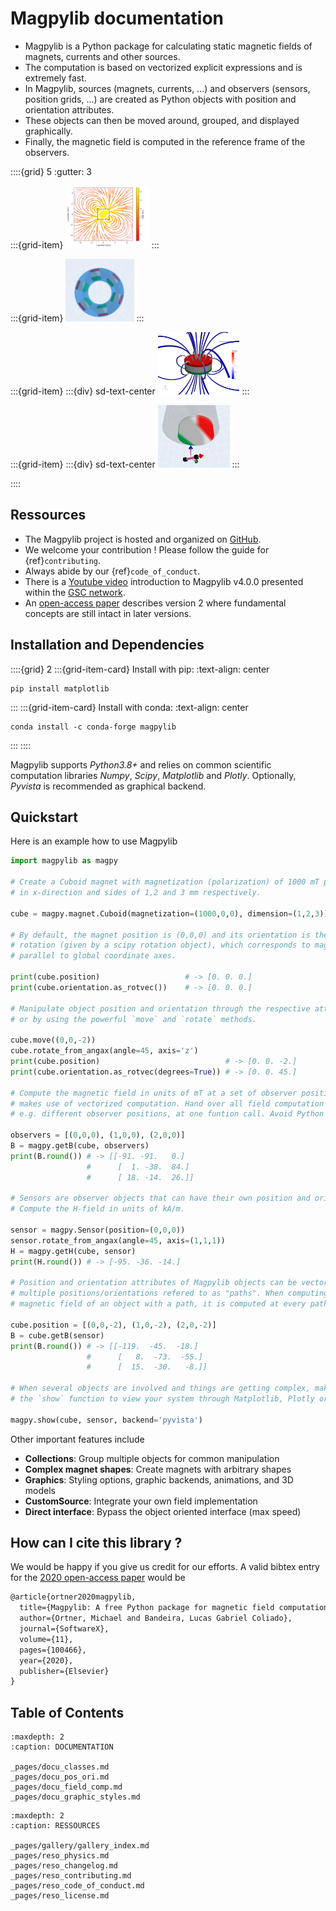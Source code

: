 # Magpylib documentation

* Magpylib is a Python package for calculating static magnetic fields of magnets, currents and other sources.
* The computation is based on vectorized explicit expressions and is extremely fast.
* In Magpylib, sources (magnets, currents, ...) and observers (sensors, position grids, ...) are created as Python objects with position and orientation attributes.
* These objects can then be moved around, grouped, and displayed graphically.
* Finally, the magnetic field is computed in the reference frame of the observers.

::::{grid} 5
:gutter: 3

:::{grid-item}
[<img src="_static/images/gallery_icon_viz_mpl_streamplot.png"
     alt="link to gallery"
     height="100" />](_pages/gallery/gallery_index.md)
:::

:::{grid-item}
[<img src="_static/images/gallery_icon_ext_compound.png"
     alt="link to gallery"
     height="100" />](_pages/gallery/gallery_index.md)
:::

:::{grid-item}
:::{div} sd-text-center
[<img src="_static/images/gallery_icon_viz_pv_streamlines.png"
     alt="link to gallery"
     height="100" />](_pages/gallery/gallery_index.md)
:::

:::{grid-item}
:::{div} sd-text-center
[<img src="_static/images/gallery_icon_app_end_of_shaft.png"
     alt="link to gallery"
     height="100" />](_pages/gallery/gallery_index.md)
:::

::::


## Ressources

* The Magpylib project is hosted and organized on [GitHub](https://github.com/magpylib/magpylib).
* We welcome your contribution ! Please follow the guide for {ref}`contributing`.
* Always abide by our {ref}`code_of_conduct`.
* There is a [Youtube video](https://www.youtube.com/watch?v=LeUx6cM1vcs) introduction to Magpylib v4.0.0 presented within the [GSC network](https://www.internationalcollaboration.org/).
* An [open-access paper](https://www.sciencedirect.com/science/article/pii/S2352711020300170) describes version 2 where fundamental concepts are still intact in later versions.


## Installation and Dependencies

::::{grid} 2
:::{grid-item-card} Install with pip:
:text-align: center
```console
pip install matplotlib
```
:::
:::{grid-item-card} Install with conda:
:text-align: center
```console
conda install -c conda-forge magpylib
```
:::
::::

Magpylib supports *Python3.8+* and relies on common scientific computation libraries *Numpy*, *Scipy*, *Matplotlib* and *Plotly*. Optionally, *Pyvista* is recommended as graphical backend.

## Quickstart

Here is an example how to use Magpylib

```python
import magpylib as magpy

# Create a Cuboid magnet with magnetization (polarization) of 1000 mT pointing
# in x-direction and sides of 1,2 and 3 mm respectively.

cube = magpy.magnet.Cuboid(magnetization=(1000,0,0), dimension=(1,2,3))

# By default, the magnet position is (0,0,0) and its orientation is the unit
# rotation (given by a scipy rotation object), which corresponds to magnet sides
# parallel to global coordinate axes.

print(cube.position)                   # -> [0. 0. 0.]
print(cube.orientation.as_rotvec())    # -> [0. 0. 0.]

# Manipulate object position and orientation through the respective attributes,
# or by using the powerful `move` and `rotate` methods.

cube.move((0,0,-2))
cube.rotate_from_angax(angle=45, axis='z')
print(cube.position)                            # -> [0. 0. -2.]
print(cube.orientation.as_rotvec(degrees=True)) # -> [0. 0. 45.]

# Compute the magnetic field in units of mT at a set of observer positions. Magpylib
# makes use of vectorized computation. Hand over all field computation instances,
# e.g. different observer positions, at one funtion call. Avoid Python loops !!!

observers = [(0,0,0), (1,0,0), (2,0,0)]
B = magpy.getB(cube, observers)
print(B.round()) # -> [[-91. -91.   0.]
                 #      [  1. -38.  84.]
                 #      [ 18. -14.  26.]]

# Sensors are observer objects that can have their own position and orientation.
# Compute the H-field in units of kA/m.

sensor = magpy.Sensor(position=(0,0,0))
sensor.rotate_from_angax(angle=45, axis=(1,1,1))
H = magpy.getH(cube, sensor)
print(H.round()) # -> [-95. -36. -14.]

# Position and orientation attributes of Magpylib objects can be vectors of
# multiple positions/orientations refered to as "paths". When computing the
# magnetic field of an object with a path, it is computed at every path index.

cube.position = [(0,0,-2), (1,0,-2), (2,0,-2)]
B = cube.getB(sensor)
print(B.round()) # -> [[-119.  -45.  -18.]
                 #      [   8.  -73.  -55.]
                 #      [  15.  -30.   -8.]]

# When several objects are involved and things are getting complex, make use of
# the `show` function to view your system through Matplotlib, Plotly or Pyvista backends.

magpy.show(cube, sensor, backend='pyvista')
```

Other important features include

* **Collections**: Group multiple objects for common manipulation
* **Complex magnet shapes**: Create magnets with arbitrary shapes
* **Graphics**: Styling options, graphic backends, animations, and 3D models
* **CustomSource**: Integrate your own field implementation
* **Direct interface**: Bypass the object oriented interface (max speed)

## How can I cite this library ?

We would be happy if you give us credit for our efforts. A valid bibtex entry for the [2020 open-access paper](https://www.sciencedirect.com/science/article/pii/S2352711020300170) would be

```latex
@article{ortner2020magpylib,
  title={Magpylib: A free Python package for magnetic field computation},
  author={Ortner, Michael and Bandeira, Lucas Gabriel Coliado},
  journal={SoftwareX},
  volume={11},
  pages={100466},
  year={2020},
  publisher={Elsevier}
}
```

## Table of Contents

```{toctree}
:maxdepth: 2
:caption: DOCUMENTATION

_pages/docu_classes.md
_pages/docu_pos_ori.md
_pages/docu_field_comp.md
_pages/docu_graphic_styles.md
```

```{toctree}
:maxdepth: 2
:caption: RESSOURCES

_pages/gallery/gallery_index.md
_pages/reso_physics.md
_pages/reso_changelog.md
_pages/reso_contributing.md
_pages/reso_code_of_conduct.md
_pages/reso_license.md
```


<!-- 
:orphan:

.. title:: Magpylib documentation

##################################
Magpylib |release| documentation
##################################


* Magpylib is a Python package for calculating static magnetic fields of magnets, currents and other sources.
* The computation is based on vectorized explicit expressions and is extremely fast.
* In Magpylib, sources (magnets, currents, ...) and observers (sensors, position grids, ...) are created as Python objects with position and orientation attributes.
* These objects can then be moved around, grouped, and displayed graphically.
* Finally, the magnetic field is computed in the reference frame of the observers.

.. grid:: 1 1 6 6

    .. grid-item::
      .. image:: _static/images/index_icon1.png
        :height: 100
        :target: auto_examples/plot_field_mpl_streamplot.html
    .. grid-item::
      .. image:: _static/images/index_icon2.png
        :height: 100
        :target: https://stackoverflow.com/questions/14087784/linked-image-in-restructuredtext
    .. grid-item::
      .. image:: _static/images/index_icon3.png
        :height: 100
        :target: auto_examples/plot_field_pv_streamlines.html
    .. grid-item::
      .. image:: _static/images/index_icon4.png
        :height: 100
        :target: https://stackoverflow.com/questions/14087784/linked-image-in-restructuredtext
    .. grid-item::
      .. image:: _static/images/index_icon5.png
        :height: 100
        :target: https://stackoverflow.com/questions/14087784/linked-image-in-restructuredtext
    .. grid-item::
      .. image:: _static/images/index_icon6.png
        :height: 100
        :target: https://stackoverflow.com/questions/14087784/linked-image-in-restructuredtext

***************************
When can you use Magpylib ?
***************************
The expressions used in Magpylib describe perfectly homogeneous magnets, surface charges, and line currents with natural boundary conditions. Magpylib is at its best when dealing with static air-coils (no eddy currents, no soft-magnetic cores) and high grade permanent magnets (Ferrite, NdFeB, SmCo or similar materials). When **magnet** permeabilities are below $\mu_r < 1.1$ the error typically undercuts few % (long magnet shapes are better, large distance from magnet is better). Demagnetization factors are not included. The line **current** solutions give the exact same field as outside of a wire that carries a homogeneous current. For more details check out the :ref:`physComp` section.

*****************************
Installation and Dependencies
*****************************

.. grid:: 1 1 2 2

    .. grid-item::

        Install from PyPI with pip_:

        .. code-block:: bash

            pip install matplotlib

    .. grid-item::

        Install from conda forge with conda_:

        .. code-block:: bash

            conda install -c conda-forge magpylib

Magpylib supports *Python3.8+* and relies on common scientific computation libraries *Numpy*, *Scipy*, *Matplotlib* and *Plotly*. Optionally, *Pyvista* is recommended as graphical backend.

.. _pip: https://pip.pypa.io/en/stable/
.. _conda: https://docs.conda.io/en/latest/

**********
Ressources
**********

* The Magpylib project is hosted and organized on `GitHub`_.
* We welcome your contribution ! Please follow the guide for :ref:`contributing`.
* Always abide by our :ref:`code_of_conduct`.
* There is a `Youtube video`_ introduction to Magpylib v4.0.0 presented within the `GSC network`_.
* An `open-access paper`_ describes version 2 where fundamental concepts are still intact in later versions.

.. _GitHub: https://github.com/magpylib/magpylib
.. _Youtube video: https://www.youtube.com/watch?v=LeUx6cM1vcs
.. _GSC network: https://www.internationalcollaboration.org/
.. _open-access paper: https://www.sciencedirect.com/science/article/pii/S2352711020300170

**********
Quickstart
**********

Here is an example how to use Magpylib.

.. code-block:: python

  import magpylib as magpy

  # Create a Cuboid magnet with magnetization (polarization) of 1000 mT pointing
  # in x-direction and sides of 1,2 and 3 mm respectively.

  cube = magpy.magnet.Cuboid(magnetization=(1000,0,0), dimension=(1,2,3))

  # By default, the magnet position is (0,0,0) and its orientation is the unit
  # rotation (given by a scipy rotation object), which corresponds to magnet sides
  # parallel to global coordinate axes.

  print(cube.position)                   # -> [0. 0. 0.]
  print(cube.orientation.as_rotvec())    # -> [0. 0. 0.]

  # Manipulate object position and orientation through the respective attributes,
  # or by using the powerful `move` and `rotate` methods.

  cube.move((0,0,-2))
  cube.rotate_from_angax(angle=45, axis='z')
  print(cube.position)                            # -> [0. 0. -2.]
  print(cube.orientation.as_rotvec(degrees=True)) # -> [0. 0. 45.]

  # Compute the magnetic field in units of mT at a set of observer positions. Magpylib
  # makes use of vectorized computation. Hand over all field computation instances,
  # e.g. different observer positions, at one funtion call. Avoid Python loops !!!

  observers = [(0,0,0), (1,0,0), (2,0,0)]
  B = magpy.getB(cube, observers)
  print(B.round()) # -> [[-91. -91.   0.]
                  #      [  1. -38.  84.]
                  #      [ 18. -14.  26.]]

  # Sensors are observer objects that can have their own position and orientation.
  # Compute the H-field in units of kA/m.

  sensor = magpy.Sensor(position=(0,0,0))
  sensor.rotate_from_angax(angle=45, axis=(1,1,1))
  H = magpy.getH(cube, sensor)
  print(H.round()) # -> [-95. -36. -14.]

  # Position and orientation attributes of Magpylib objects can be vectors of
  # multiple positions/orientations refered to as "paths". When computing the
  # magnetic field of an object with a path, it is computed at every path index.

  cube.position = [(0,0,-2), (1,0,-2), (2,0,-2)]
  B = cube.getB(sensor)
  print(B.round()) # -> [[-119.  -45.  -18.]
                  #      [   8.  -73.  -55.]
                  #      [  15.  -30.   -8.]]

  # When several objects are involved and things are getting complex, make use of
  # the `show` function to view your system through Matplotlib, Plotly or Pyvista backends.

  magpy.show(cube, sensor, backend='pyvista')

Other important features include

* **Collections**: Group multiple objects for common manipulation
* **Complex magnet shapes**: Create magnets with arbitrary shapes
* **Graphics**: Styling options, graphic backends, animations, and 3D models
* **CustomSource**: Integrate your own field implementation
* **Direct interface**: Bypass the object oriented interface (max speed)

*****************************
How can I cite this library ?
*****************************

We would be happy if you give us credit for our efforts. A valid bibtex entry for the `2020 open-access paper`_ would be

.. _2020 open-access paper: https://www.sciencedirect.com/science/article/pii/S2352711020300170 

.. code-block:: latex

  @article{ortner2020magpylib,
    title={Magpylib: A free Python package for magnetic field computation},
    author={Ortner, Michael and Bandeira, Lucas Gabriel Coliado},
    journal={SoftwareX},
    volume={11},
    pages={100466},
    year={2020},
    publisher={Elsevier}
  }

*******
Content
*******

.. toctree::
  :maxdepth: 2
  :caption: DOCUMENTATION
  :glob:

  _pages/docu_classes.md
  _pages/docu_pos_ori.md
  _pages/docu_field_comp.md
  _pages/docu_graphic_styles.md

.. toctree::
  :maxdepth: 2
  :caption: RESSOURCES

  auto_examples/index.rst
  _pages/ressources_physics.md
  _changelog.md
  _contributing.md
  _code_of_conduct.md
  _license.md -->
